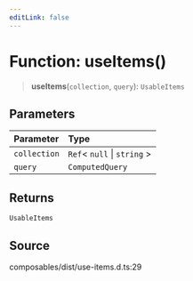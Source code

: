 ```yaml
---
editLink: false
---
```


# Function: useItems()

> **useItems**(`collection`, `query`): `UsableItems`

## Parameters

| Parameter    | Type                          |
| :----------- | :---------------------------- |
| `collection` | `Ref`\< `null` \| `string` \> |
| `query`      | `ComputedQuery`               |

## Returns

`UsableItems`

## Source

composables/dist/use-items.d.ts:29
